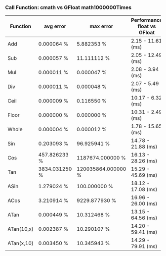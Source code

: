 ### Call Function: cmath vs GFloat math1000000Times 
|Function| avg error|max error| Performance float vs GFloat | float / GFloat | float fast| GFloat fast|
|--|--|--|--|--|--|--|
|Add|0.000064 %|5.882353 %|2.15 - 11.61  (ms) |0.18|$\checkmark$||
|Sub|0.000057 %|11.111112 %|2.05 - 12.49  (ms) |0.16|$\checkmark$||
|Mul|0.000011 %|0.000047 %|2.08 - 3.94  (ms) |0.53|$\checkmark$||
|Div|0.000011 %|0.000048 %|2.07 - 5.49  (ms) |0.38|$\checkmark$||
|Ceil|0.000009 %|0.116550 %|10.17 - 6.32  (ms) |1.61||$\checkmark$|
|Floor|0.000000 %|0.000000 %|10.31 - 2.49  (ms) |4.14||$\checkmark$|
|Whole|0.000004 %|0.000012 %|1.78 - 15.65  (ms) |0.11|$\checkmark$||
|Sin|0.203093 %|96.925941 %|14.78 - 21.88  (ms) |0.68|$\checkmark$||
|Cos|457.826233 %|1187674.000000 %|16.13 - 28.26  (ms) |0.57|$\checkmark$||
|Tan|3834.031250 %|120035864.000000 %|15.29 - 45.69  (ms) |0.33|$\checkmark$||
|ASin|1.279024 %|100.000000 %|18.12 - 17.08  (ms) |1.06||$\checkmark$|
|ACos|3.210914 %|9229.877930 %|16.96 - 26.00  (ms) |0.65|$\checkmark$||
|ATan|0.000449 %|10.312468 %|13.15 - 64.56  (ms) |0.20|$\checkmark$||
|ATan(10,x)|0.002387 %|10.290107 %|14.20 - 59.41  (ms) |0.24|$\checkmark$||
|ATan(x,10)|0.003450 %|10.345943 %|14.29 - 79.91  (ms) |0.18|$\checkmark$||
